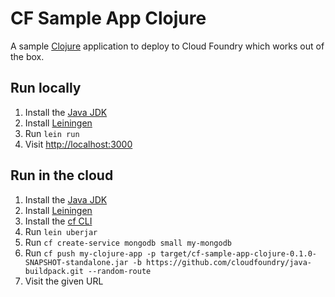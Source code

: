 # CF Sample App Clojure

A sample [Clojure](https://clojure.org/) application to deploy to Cloud Foundry which works out of the box.

## Run locally

1. Install the [Java JDK](http://www.oracle.com/technetwork/java/javase/downloads/index.html)
1. Install [Leiningen](http://leiningen.org/)
1. Run `lein run`
1. Visit [http://localhost:3000](http://localhost:3000)

## Run in the cloud

1. Install the [Java JDK](http://www.oracle.com/technetwork/java/javase/downloads/index.html)
1. Install [Leiningen](http://leiningen.org/)
1. Install the [cf CLI](https://github.com/cloudfoundry/cli#downloads)
1. Run `lein uberjar`
1. Run `cf create-service mongodb small my-mongodb`
1. Run `cf push my-clojure-app -p target/cf-sample-app-clojure-0.1.0-SNAPSHOT-standalone.jar -b https://github.com/cloudfoundry/java-buildpack.git --random-route`
1. Visit the given URL
